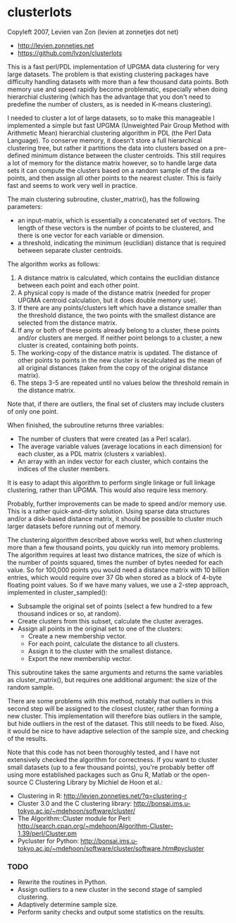# clusterlots

Copyleft 2007, Levien van Zon (levien at zonnetjes dot net)
 - http://levien.zonnetjes.net
 - https://github.com/lvzon/clusterlots

This is a fast perl/PDL implementation of UPGMA data clustering for very large datasets. The problem is that existing clustering packages have difficulty handling datasets with more than a few thousand data points. Both memory use and speed rapidly become problematic, especially when doing hierarchial clustering (which has the advantage that you don't need to predefine the number of clusters, as is needed in K-means clustering).

I needed to cluster a lot of large datasets, so to make this manageable I implemented a simple but fast UPGMA (Unweighted Pair Group Method with Arithmetic Mean) hierarchial clustering algorithm in PDL (the Perl Data Language). To conserve memory, it doesn't store a full hierarchical clustering tree, but rather it partitions the data into clusters based on a pre-defined minimum distance between the cluster centroids. This still requires a lot of memory for the distance matrix however, so to handle large data sets it can compute the clusters based on a random sample of the data points, and then assign all other points to the nearest cluster. This is fairly fast and seems to work very well in practice.

The main clustering subroutine, cluster_matrix(), has the following parameters:
   -  an input-matrix, which is essentially a concatenated set of vectors. The length of these vectors is the number of points to be clustered, and there is one vector for each variable or dimension.
   -  a threshold, indicating the minimum (euclidian) distance that is required between separate cluster centroids.
   
The algorithm works as follows:

 1. A distance matrix is calculated, which contains the euclidian distance between each point and each other point. 
 2. A physical copy is made of the distance matrix (needed for proper UPGMA centroid calculation, but it does double memory use).
 3. If there are any points/clusters left which have a distance smaller than the threshold distance, the two points with the smallest distance are selected from the distance matrix.
 4. If any or both of these points already belong to a cluster, these points and/or clusters are merged. If neither point belongs to a cluster, a new cluster is created, containing both points.
 5. The working-copy of the distance matrix is updated. The distance of other points to points in the new cluster is recalculated as the mean of all original distances (taken from the copy of the original distance matrix).
 6. The steps 3-5 are repeated until no values below the threshold remain in the distance matrix.

Note that, if there are outliers, the final set of clusters may include clusters of only one point.

When finished, the subroutine returns three variables:
 
 - The number of clusters that were created (as a Perl scalar).
 - The average variable values (average locations in each dimension) for each cluster, as a PDL matrix (clusters x variables).
 - An array with an index vector for each cluster, which contains the indices of the cluster members.

It is easy to adapt this algorithm to perform single linkage or full linkage clustering, rather than UPGMA. This would also require less memory.

Probably, further improvements can be made to speed and/or memory use. This is a rather quick-and-dirty solution. Using sparse data structures and/or a disk-based distance matrix, it should be possible to cluster much larger datasets before running out of memory.

The clustering algorithm described above works well, but when clustering more than a few thousand points, you quickly run into memory problems. The algorithm requires at least two distance matrices, the size of which is the number of points squared, times the number of bytes needed for each value. So for 100,000 points you would need a distance matrix with 10 billion entries, which would require over 37 Gb when stored as a block of 4-byte floating point values.
So if we have many values, we use a 2-step approach, implemented in cluster_sampled():

 - Subsample the original set of points (select a few hundred to a few thousand indices or so, at random).
 - Create clusters from this subset, calculate the cluster averages.
 - Assign all points in the original set to one of the clusters:
	- Create a new membership vector.
	- For each point, calculate the distance to all clusters.
	- Assign it to the cluster with the smallest distance.
	- Export the new membership vector.

This subroutine takes the same arguments and returns the same variables as cluster_matrix(), but requires one additional argument: the size of the random sample.

There are some problems with this method, notably that outliers in this second step will be assigned to the closest cluster, rather than forming a new cluster. This implementation will therefore bias outliers in the sample, but hide outliers in the rest of the dataset. This still needs to be fixed. Also, it would be nice to have adaptive selection of the sample size, and checking of the results.

Note that this code has not been thoroughly tested, and I have not extensively checked the algorithm for correctness.
If you want to cluster small datasets (up to a few thousand points), you're probably better off using more established packages such as Gnu R, Matlab or the open-source C Clustering Library by Michiel de Hoon et al.:

 - Clustering in R: http://levien.zonnetjes.net/?q=clustering-r
 - Cluster 3.0 and the C clustering library: http://bonsai.ims.u-tokyo.ac.jp/~mdehoon/software/cluster/
 - The Algorithm::Cluster module for Perl: http://search.cpan.org/~mdehoon/Algorithm-Cluster-1.39/perl/Cluster.pm
 - Pycluster for Python: http://bonsai.ims.u-tokyo.ac.jp/~mdehoon/software/cluster/software.htm#pycluster


### TODO

 - Rewrite the routines in Python.
 - Assign outliers to a new cluster in the second stage of sampled clustering.
 - Adaptively determine sample size.
 - Perform sanity checks and output some statistics on the results.
